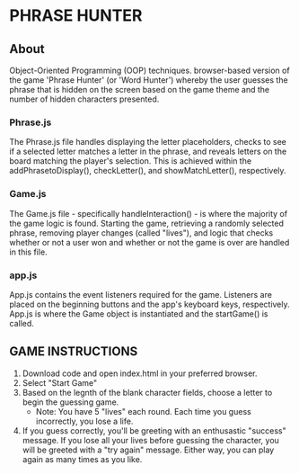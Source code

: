 # PHRASE HUNTER

## About
 Object-Oriented Programming (OOP) techniques. browser-based version of the game 'Phrase Hunter' (or 'Word Hunter') whereby the user guesses the phrase that is hidden on the screen based on the game theme and the number of hidden characters presented.

### Phrase.js
The Phrase.js file handles displaying the letter placeholders, checks to see if a selected letter matches a letter in the phrase, and reveals letters on the board matching the player's selection. This is achieved within the addPhrasetoDisplay(), checkLetter(), and showMatchLetter(), respectively.

### Game.js
The Game.js file - specifically handleInteraction() - is where the majority of the game logic is found. Starting the game, retrieving a randomly selected phrase, removing player changes (called "lives"), and logic that checks whether or not a user won and whether or not the game is over are handled in this file.  

### app.js
App.js contains the event listeners required for the game. Listeners are placed on the beginning buttons and the app's keyboard keys, respectively. App.js is where the Game object is instantiated and the startGame() is called. 

## GAME INSTRUCTIONS
1. Download code and open index.html in your preferred browser.
2. Select "Start Game"
3. Based on the legnth of the blank character fields, choose a letter to begin the guessing game.
    - Note: You have 5 "lives" each round. Each time you guess incorrectly, you lose a life.
4. If you guess correctly, you'll be greeting with an enthusastic "success" message. If you lose all your lives before guessing the character, you will be greeted with a "try again" message. Either way, you can play again as many times as you like. 